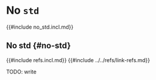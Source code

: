 # No `std`

{{#include no_std.incl.md}}

## No std {#no-std}

{{#include refs.incl.md}}
{{#include ../../refs/link-refs.md}}

<div class="hidden">
TODO: write
</div>
